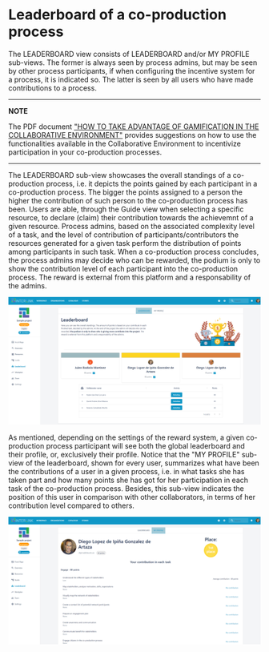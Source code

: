 # Leaderboard of a co-production process

The LEADERBOARD view consists of LEADERBOARD and/or MY PROFILE sub-views. The former is always seen by process admins, but may be seen by other process participants, if when configuring the incentive system for a process, it is indicated so. The latter is seen by all users who have made contributions to a process.

---

**NOTE**

The PDF document ["HOW TO TAKE ADVANTAGE OF GAMIFICATION IN THE COLLABORATIVE ENVIRONMENT"](https://drive.google.com/file/d/1kxAwe4XoFYSDS8T_-M51MTBQslHA7Frx/view?usp=sharing) provides suggestions on how to use the functionalities available in the Collaborative Environment to incentivize participation in your co-production processes.

---

The LEADERBOARD sub-view showcases the overall standings of a co-production process, i.e. it depicts the points gained by each participant in a co-production process. The bigger the points assigned to a person the higher the contribution of such person to the co-production process has been. Users are able, through the Guide view when selecting a specific resource, to declare (claim) their contribution towards the achievemnt of a given resource. Process admins, based on the associated complexity level of a task, and the level of contribution of participants/contributors the resources generated for a given task perform the distribution of points among participants in such task. When a co-production process concludes, the process admins may decide who can be rewarded, the podium is only to show the contribution level of each participant into the co-production process. The reward is external from this platform and a responsability of the admins.

![Leaderboard's leaderboard sub-view](images/leaderboardview-init.png)

As mentioned, depending on the settings of the reward system, a given co-production process participant will see both the global leaderboard and their profile, or, exclusively their profile. Notice that the "MY PROFILE" sub-view of the leaderboard, shown for every user, summarizes what have been the contributions of a user in a given process, i.e. in what tasks she has taken part and how many points she has got for her participation in each task of the co-production process. Besides, this sub-view indicates the position of this user in comparison with other collaborators, in terms of her contribution level compared to others.

![Leaderboard's my profile sub-view](images/leaderboardview-myprofile.png)
